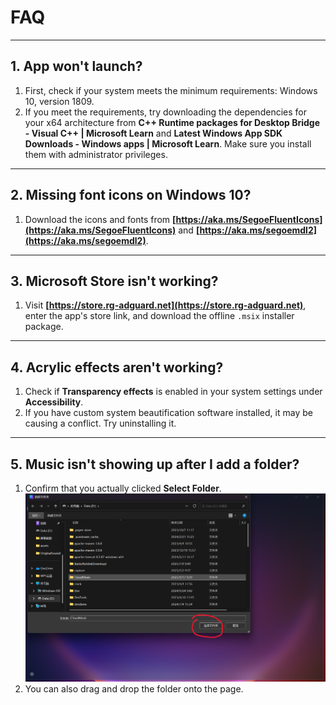 # FAQ

---

## 1. App won't launch?

1. First, check if your system meets the minimum requirements: Windows 10, version 1809.
2. If you meet the requirements, try downloading the dependencies for your x64 architecture from **C++ Runtime packages for Desktop Bridge - Visual C++ | Microsoft Learn** and **Latest Windows App SDK Downloads - Windows apps | Microsoft Learn**. Make sure you install them with administrator privileges.

---

## 2. Missing font icons on Windows 10?

1. Download the icons and fonts from **[https://aka.ms/SegoeFluentIcons](https://aka.ms/SegoeFluentIcons)** and **[https://aka.ms/segoemdl2](https://aka.ms/segoemdl2)**.

---

## 3. Microsoft Store isn't working?

1. Visit **[https://store.rg-adguard.net](https://store.rg-adguard.net)**, enter the app's store link, and download the offline `.msix` installer package.

---

## 4. Acrylic effects aren't working?

1. Check if **Transparency effects** is enabled in your system settings under **Accessibility**.
2. If you have custom system beautification software installed, it may be causing a conflict. Try uninstalling it.

---

## 5. Music isn't showing up after I add a folder?

1. Confirm that you actually clicked **Select Folder**.![](pic/QA5.png)
2. You can also drag and drop the folder onto the page.
